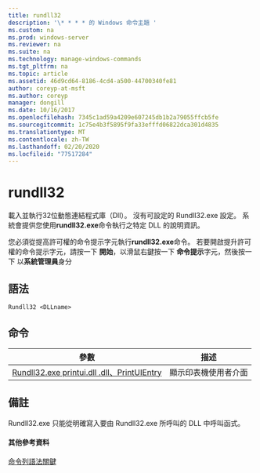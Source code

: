 ```yaml
---
title: rundll32
description: '\* * * * 的 Windows 命令主題 '
ms.custom: na
ms.prod: windows-server
ms.reviewer: na
ms.suite: na
ms.technology: manage-windows-commands
ms.tgt_pltfrm: na
ms.topic: article
ms.assetid: 46d9cd64-8186-4cd4-a500-44700340fe81
author: coreyp-at-msft
ms.author: coreyp
manager: dongill
ms.date: 10/16/2017
ms.openlocfilehash: 7345c1ad59a4209e607245db1b2a79055ffcb5fe
ms.sourcegitcommit: 1c75e4b3f5895f9fa33efffd06822dca301d4835
ms.translationtype: MT
ms.contentlocale: zh-TW
ms.lasthandoff: 02/20/2020
ms.locfileid: "77517284"
---
```

# <a name="rundll32"></a>rundll32



載入並執行32位動態連結程式庫（Dll）。 沒有可設定的 Rundll32.exe 設定。 系統會提供您使用**rundll32.exe**命令執行之特定 DLL 的說明資訊。

您必須從提高許可權的命令提示字元執行**rundll32.exe**命令。 若要開啟提升許可權的命令提示字元，請按一下 **開始**，以滑鼠右鍵按一下 **命令提示**字元，然後按一下 以**系統管理員**身分

## <a name="syntax"></a>語法

```
Rundll32 <DLLname>
```

## <a name="commands"></a>命令

|參數|描述|
|---------|-----------|
|[Rundll32.exe printui.dll .dll、PrintUIEntry](rundll32-printui.md)|顯示印表機使用者介面|

## <a name="remarks"></a>備註

Rundll32.exe 只能從明確寫入要由 Rundll32.exe 所呼叫的 DLL 中呼叫函式。

#### <a name="additional-references"></a>其他參考資料

[命令列語法關鍵](command-line-syntax-key.md)
